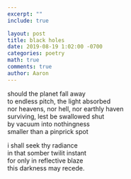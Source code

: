 ```yaml
---
excerpt: ""
include: true

layout: post
title: black holes
date: 2019-08-19 1:02:00 -0700
categories: poetry
math: true
comments: true
author: Aaron
---
```





should the planet fall away  
to endless pitch, the light absorbed  
nor heavens, nor hell, nor earthly haven  
surviving, lest be swallowed shut  
by vacuum into nothingness  
smaller than a pinprick spot  

i shall seek thy radiance  
in that somber twilit instant   
for only in reflective blaze  
this darkness may recede. 
